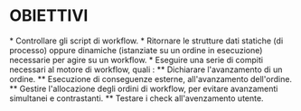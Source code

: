 # OBIETTIVI

 \* Controllare gli script di workflow.
 \* Ritornare le strutture dati statiche (di processo) oppure dinamiche (istanziate su un ordine in esecuzione) necessarie per agire su un workflow.
 \* Eseguire una serie di compiti necessari al motore di workflow, quali : 
 \*\* Dichiarare l'avanzamento di un ordine.
 \*\* Esecuzione di conseguenze esterne, all'avanzamento dell'ordine.
 \*\* Gestire l'allocazione degli ordini di workflow, per evitare avanzamenti simultanei e contrastanti.
 \*\* Testare i check all'avenzamento utente.


